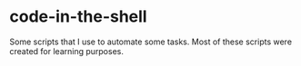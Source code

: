 # code-in-the-shell

Some scripts that I use to automate some tasks. Most of these scripts were created for learning purposes.
